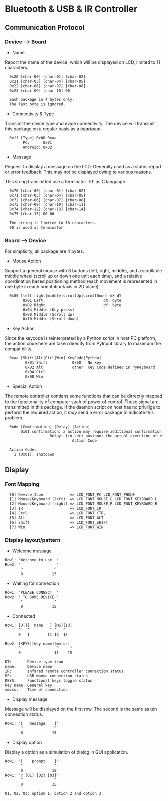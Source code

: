 # Bluetooth & USB & IR Controller

## Communication Protocol

### Device --> Board

* Name

Report the name of the device, which will be displayed on LCD, limited to 11 characters.

```txt
  0x20 [char-00] [char-01] [char-02]
  0x21 [char-03] [char-04] [char-05]
  0x22 [char-06] [char-07] [char-08]
  0x23 [char-09] [char-10] 00

  Each package in 4 bytes only.
  The last byte is ignored.

```

* Connectivity & Type

Transimt the divice type and evice connectivity. The device will transimit this package
on a regular basis as a *heartbeat*.

```txt
  0xff [Type] 0x00 0xaa
        PC:      0x01
        Android: 0x02
```

* Message

Request to display a message on the LCD. Generally used as a status report or error feedback.
This may not be displayed owing to various reasons.

This string transimtted use a terminator '\0' as C language.

```txt
  0x70 [char-00] [char-01] [char-02]
  0x71 [char-03] [char-04] [char-05]
  0x72 [char-06] [char-07] [char-08]
  0x73 [char-09] [char-10] [char-11]
  0x74 [char-12] [char-13] [char-14]
  0x75 [char-15] 00 00

  The string is limited to 16 characters.
  00 is used as terminator
```

### Board --> Device

For simplicity, all package are 4 bytes.

* Mouse Action

Support a general mouse with 3 buttons (left, right, middle), and a scrollable
middle wheel (scroll up or down one unit each time), and a relative coordination
based positioning method (each movement is represented in one byte in each 
orientation/axis in 2D plane).

```txt
  0x55 [left|right|middle|scrollUp|scrollDown] dX dY
        0x01 Left                           dX: byte
        0x02 Right                          dY: byte
        0x04 Middle (Key press)
        0x08 Middle (Scroll up)
        0x10 Middle (Scroll down)
```

* Key Action

Since the keycode is reinterpreted by a Python script in host PC platform,
the action code here are taken directly from PyInput library to maximum the
compatibility.

```txt
  0xaa [Shift|Alt|Ctrl|Win] KeyCode[Python]
         0x01 Shift           0x00   No key
         0x02 Alt             other  Key Code defined in PyKeyboard
         0x04 Ctrl
         0x08 Win
```

* Special Action

The remote controller contians some functions that can be dirrectly mapped to
the funcitonality of computer such of power of control. These signal are
transimitted in this package. If the daemon script on host has no privilige to
perform the required action, it *may* send a error package to indicate this problem.

```txt
  0xdd [Comfirmation] [Delay] [Action]
       0x01 confirmation: a action may require additional confirmation on host PC
                    Delay: (in sec) postpont the actual execution of request script
                              Action Code

  Action Code:
    1 (0x01): shutdown

```

## Display

### Font Mapping

```txt
  [0] Device Icon            => LCD_FONT_PC LCD_FONT_PHONE
  [1] Mouse/Keyboard (left)  => LCD_FONT_MOUSE_L LCD_FONT_KEYBOARD_L
  [2] Mouse/Keyboard (right) => LCD_FONT_MOUSE_R LCD_FONT_KEYBOARD_R
  [3] IR                     => LCD_FONT_IR
  [4] Ctrl                   => LCD_FONT_CTRL
  [5] Alt                    => LCD_FONT_ALT
  [6] Shift                  => LCD_FONT_SHIFT
  [7] Win                    => LCD_FONT_WIN
```

### Display layout/pattern

* Welcome message

```txt
Row1: "Welcome to use  "
Row2: "                "
       ^              ^
       0             15
```

* Waiting for connection

```txt
Row1: "PLEASE CONNECT  "
Row2: " TO SOME DEVICE "
       ^              ^
       0             15
```

* Connected

```txt
Row1: [DT][  name   ] [MS][IR]
      ^   ^         ^ ^   ^
      0   1        11 13  15

Row2: [KEYS][key name][mm:ss]
      ^                ^     ^
      0               11    15

DT:       Device type icon
name:     Device name
IR:       Infared remote controller connection status
MS:       USB mouse connection status
KEYS:     Functional keys toggle status
key name: General key
mm:ss:    Time of connection
```

* Display message

Message will be displayed on the first row.
The second is the same as teh connection status.

```txt
Row1: "[   message    ]"
       ^              ^
       0             15
```

* Display option

Display a option as a simulation of dialog in GUI application.

```txt
Row1: "[    prompt    ]"
       ^              ^
       0             15
Row1: "? [O1] [O2] [O3]"
       ^              ^
       0             15

O1, O2, O3: option 1, option 2 and option 3
```